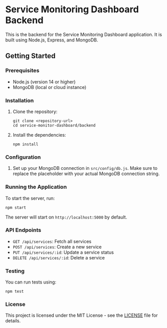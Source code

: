 # Service Monitoring Dashboard Backend

This is the backend for the Service Monitoring Dashboard application. It is built using Node.js, Express, and MongoDB.

## Getting Started

### Prerequisites

- Node.js (version 14 or higher)
- MongoDB (local or cloud instance)

### Installation

1. Clone the repository:
   ```
   git clone <repository-url>
   cd service-monitor-dashboard/backend
   ```

2. Install the dependencies:
   ```
   npm install
   ```

### Configuration

1. Set up your MongoDB connection in `src/config/db.js`. Make sure to replace the placeholder with your actual MongoDB connection string.

### Running the Application

To start the server, run:
```
npm start
```

The server will start on `http://localhost:5000` by default.

### API Endpoints

- `GET /api/services`: Fetch all services
- `POST /api/services`: Create a new service
- `PUT /api/services/:id`: Update a service status
- `DELETE /api/services/:id`: Delete a service

### Testing

You can run tests using:
```
npm test
```

### License

This project is licensed under the MIT License - see the [LICENSE](LICENSE) file for details.